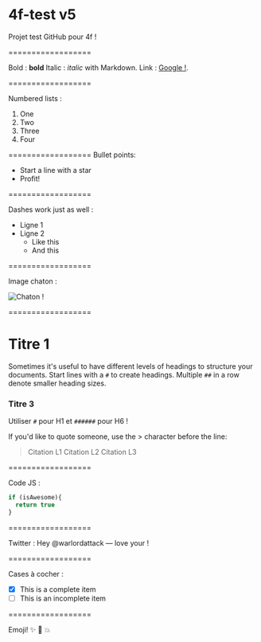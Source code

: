 4f-test v5
==================

Projet test GitHub pour 4f !

==================

Bold : **bold**
Italic : *italic* with Markdown.
Link : [Google !](http://google.com).

==================

Numbered lists :
1. One
2. Two
3. Three
4. Four

==================
Bullet points:

* Start a line with a star
* Profit!

==================

Dashes work just as well :
- Ligne 1
- Ligne 2
  - Like this
  - And this

==================

Image chaton :

![Chaton !](http://placekitten.com/100/100)

==================

# Titre 1
Sometimes it's useful to have different levels of headings to structure your documents. Start lines with a `#` to create headings. Multiple `##` in a row denote smaller heading sizes.

### Titre 3
Utiliser `#` pour H1 et `######` pour H6 !

If you'd like to quote someone, use the > character before the line:

> Citation L1
> Citation L2
> Citation L3

==================

Code JS :
```javascript
if (isAwesome){
  return true
}
```

==================

Twitter : Hey @warlordattack — love your !

==================

Cases à cocher :
- [x] This is a complete item
- [ ] This is an incomplete item

==================

Emoji! :sparkles: :camel: :boom: